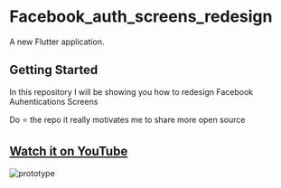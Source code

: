 # Facebook_auth_screens_redesign

A new Flutter application.

## Getting Started

In this repository I will be showing you how to redesign Facebook Auhentications Screens 

Do ⭐ the repo it really motivates me to share more open source


## [Watch it on YouTube]( )



![prototype](https://user-images.githubusercontent.com/42013687/104450282-88a03700-55a8-11eb-80e7-61a31e67622f.png)

